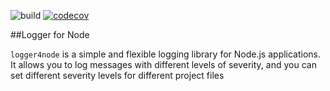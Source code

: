 ![build](https://github.com/yog27ray/logger4node/actions/workflows/node.js.yml/badge.svg?branch=master)
[![codecov](https://codecov.io/gh/yog27ray/logger4node/branch/master/graph/badge.svg)](https://codecov.io/gh/yog27ray/logger4node)

##Logger for Node

`logger4node` is a simple and flexible logging library for Node.js applications.
It allows you to log messages with different levels of severity, and you can set different severity levels for different project files
